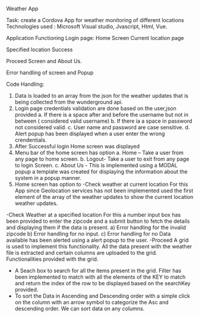 
Weather App

Task: create a Cordova App for weather monitoring of different locations
Technologies used : Microsoft Visual studio, Jvascript, Html, Vue. 

Application Functioning
Login page:                                 Home Screen                                Current location page
     

Specified location                     Success                               
                   

Proceed Screen and About Us.
      
Error handling of screen and Popup
   

Code Handling:	

1)	Data is loaded to an array from the json for the weather updates that is being collected from the wunderground api.
2)	Login page credentials validation are done based on the user,json provided 
a.	If there is a space after and before the username but not in between ( considered valid username)
b.	If there ia a space in password not considered valid.
c.	User name and password are case sensitive.
d.	Alert popup has been displayed when a user enter the wrong crendentials.
3)	After Successful login Home screen was displayed
4)	Menu bar of the home screen has option
a.	Home – Take a user from any page to home screen.
b.	Logout- Take a user to exit from any page to login Screen.
c.	About Us -  This is implemented using a MODAL popup a template was created for displaying the information about the system in a popup manner.
5)	Home screen has option to 
-Check weather at current location
For this App since Geolocation services has not been implemented used the first element of the array of the weather updates to show the current location weather updates.

-Check Weather at a specified location
 For this a number input box has been provided to enter the zipcode and a submit button to fetch the details and displaying them if the data is present.
a)	Error handling for the invalid zipcode 
b)	Error handling for no input.
c)	Error handling for no Data available has been alerted using a alert popup to the user.
       -Proceed
A grid is used to implement this functionality. All the data present with the weather file is extracted and certain columns are uploaded to the grid.
       Functionalities provided with the grid.
-	A Seach box to search for all the items present in the grid.
Filter has been implemented to match with all the elements of the KEY to match and return the index of the row to be displayed based on the searchKey provided.
-	To sort the Data in Ascending and Descending order with a simple click on the column with an arrow symbol to categorize the Asc and descending order. We can sort data on any columns.
